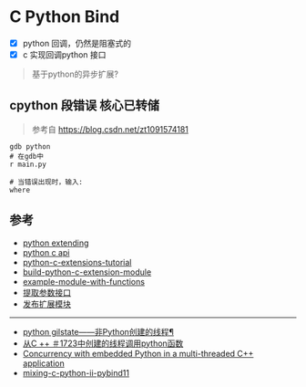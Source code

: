 # C Python Bind

- [x] python 回调，仍然是阻塞式的
- [x] c 实现回调python 接口

> 基于python的异步扩展?

## cpython 段错误 核心已转储
> 参考自 https://blog.csdn.net/zt1091574181
```
gdb python
# 在gdb中
r main.py

# 当错误出现时，输入: 
where
```

## 参考

- [python extending](https://docs.python.org/3/extending/)
- [python c api](https://docs.python.org/3/c-api/)
- [python-c-extensions-tutorial](https://tutorialedge.net/python/python-c-extensions-tutorial/)
- [build-python-c-extension-module](https://realpython.com/build-python-c-extension-module/)
- [example-module-with-functions](https://www.hardikp.com/2017/12/30/python-cpp/#example-module-with-functions)
- [提取参数接口](https://docs.python.org/2/extending/extending.html#calling-python-functions-from-c)
- [发布扩展模块](https://docs.python.org/2/extending/building.html)

___

- [python gilstate——非Python创建的线程¶
](https://docs.python.org/zh-cn/3/c-api/init.html#gilstate)
- [从C ++ ＃1723中创建的线程调用python函数](https://github.com/pybind/pybind11/issues/1723)
- [Concurrency with embedded Python in a multi-threaded C++ application](https://www.codevate.com/blog/7-concurrency-with-embedded-python-in-a-multi-threaded-c-application)
- [mixing-c-python-ii-pybind11](https://www.slideshare.net/corehard_by/mixing-c-python-ii-pybind11)